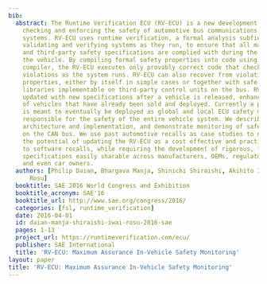 ```yaml
---
bib:
  abstract: The Runtime Verification ECU (RV-ECU) is a new development platform for
    checking and enforcing the safety of automotive bus communications and software
    systems. RV-ECU uses runtime verification, a formal analysis subfield geared at
    validating and verifying systems as they run, to ensure that all manufacturer
    and third-party safety specifications are complied with during the operation of
    the vehicle. By compiling formal safety properties into code using a certifying
    compiler, the RV-ECU executes only provably correct code that checks for safety
    violations as the system runs. RV-ECU can also recover from violations of these
    properties, either by itself in simple cases or together with safe message-sending
    libraries implementable on third-party control units on the bus. RV-ECU can be
    updated with new specifications after a vehicle is released, enhancing the safety
    of vehicles that have already been sold and deployed. Currently a prototype, RV-ECU
    is meant to eventually be deployed as global and local ECU safety monitors, ultimately
    responsible for the safety of the entire vehicle system. We describe its overall
    architecture and implementation, and demonstrate monitoring of safety specifications
    on the CAN bus. We use past automotive recalls as case studies to demonstrate
    the potential of updating the RV-ECU as a cost effective and practical alternative
    to software recalls, while requiring the development of rigorous, formal safety
    specifications easily sharable across manufacturers, OEMs, regulatory agencies
    and even car owners.
  authors: [Philip Daian, Bhargava Manja, Shinichi Shiraishi, Akihito Iwai, Grigore
      Rosu]
  booktitle: SAE 2016 World Congress and Exhibition
  booktitle_acronym: SAE'16
  booktitle_url: http://www.sae.org/congress/2016/
  categories: [fsl, runtime_verification]
  date: 2016-04-01
  id: daian-manja-shiraishi-iwai-rosu-2016-sae
  pages: 1-13
  project_url: https://runtimeverification.com/ecu/
  publisher: SAE International
  title: 'RV-ECU: Maximum Assurance In-Vehicle Safety Monitoring'
layout: paper
title: 'RV-ECU: Maximum Assurance In-Vehicle Safety Monitoring'
---
```

